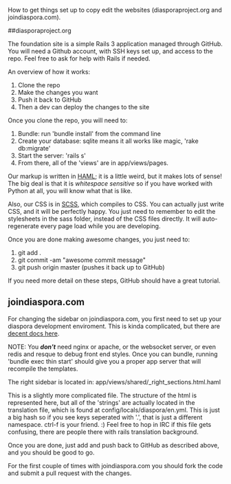 How to get things set up to copy edit the websites (diasporaproject.org and joindiaspora.com).

##diasporaproject.org

The foundation site is a simple Rails 3 application managed through GitHub. You will need a Github account, with SSH keys set up, and access to the repo.  Feel free to ask for help with Rails if needed.

An overview of how it works:

1. Clone the repo
2. Make the changes you want
3. Push it back to GitHub  
4. Then a dev can deploy the changes to the site
  
  
Once you clone the repo, you will need to:

1. Bundle: run 'bundle install' from the command line
2. Create your database: sqlite means it all works like magic, 'rake db:migrate'
3. Start the server: 'rails s'  
4. From there, all of the 'views' are in app/views/pages.  

Our markup is written in [HAML](http://haml-lang.com/); it is a little weird, but it makes lots of sense!  The big deal is that it is _whitespace sensitive_ so if you have worked with Python at all, you will know what that is like.

Also, our CSS is in [SCSS](http://sass-lang.com/), which compiles to CSS.  You can actually just write CSS, and it will be perfectly happy.  You just need to remember to edit the stylesheets in the sass folder, instead of the CSS files directly.  It will auto-regenerate every page load while you are developing. 

Once you are done making awesome changes, you just need to: 

1. git add .
2. git commit -am "awesome commit message"
3. git push origin master (pushes it back up to GitHub)

If you need more detail on these steps, GitHub should have a great tutorial.



## joindiaspora.com

For changing the sidebar on joindiaspora.com, you first need to set up your diaspora development enviroment.  This is kinda complicated, but there are [decent docs here](https://github.com/diaspora/diaspora/wiki/Installing-and-Running-Diaspora).

NOTE: You **_don't_** need nginx or apache, or the websocket server, or even redis and resque to debug front end styles.  Once you can bundle, running 'bundle exec thin start' should give you a proper app server that will recompile the templates. 

The right sidebar is located in: 
app/views/shared/_right_sections.html.haml

This is a slightly more complicated file.  The structure of the html is represented here, but all of the 'strings' are actually located in the translation file, which is found at config/locals/diaspora/en.yml.  This is just a big hash so if you see keys seperated with '.', that is just a different namespace.  ctrl-f is your friend. :)  Feel free to hop in IRC if this file gets confusing, there are people there with rails translation background.

Once you are done, just add and push back to GitHub as described above, and you should be good to go.  

For the first couple of times with joindiaspora.com you should fork the code and submit a pull request with the changes.